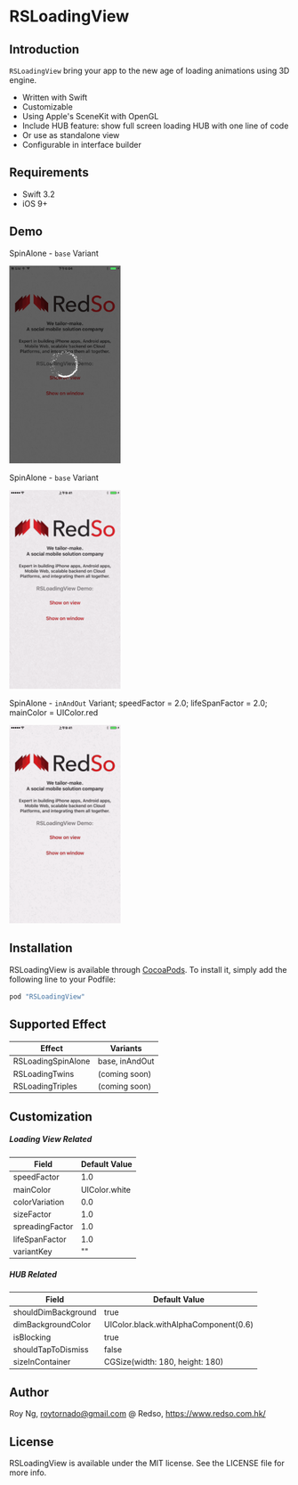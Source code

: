 # RSLoadingView

## Introduction

`RSLoadingView` bring your app to the new age of loading animations using 3D engine.
- Written with Swift
- Customizable
- Using Apple's SceneKit with OpenGL
- Include HUB feature: show full screen loading HUB with one line of code
- Or use as standalone view
- Configurable in interface builder

## Requirements
- Swift 3.2
- iOS 9+

## Demo
SpinAlone - `base` Variant

<img src="./screenshots_normal.png" width="200">

SpinAlone - `base` Variant

<img src="./gif_normal.gif" width="200">

SpinAlone - `inAndOut` Variant; speedFactor = 2.0; lifeSpanFactor = 2.0; mainColor = UIColor.red

<img src="./gif_inout.gif" width="200">

## Installation
RSLoadingView is available through [CocoaPods](http://cocoapods.org). To install
it, simply add the following line to your Podfile:

```ruby
pod "RSLoadingView"
```
## Supported Effect
| Effect | Variants |
| ------ | ------ |
| RSLoadingSpinAlone | base, inAndOut |
| RSLoadingTwins | (coming soon) |
| RSLoadingTriples | (coming soon) |

## Customization
##### Loading View Related
| Field | Default Value |
| ------ | ------ |
| speedFactor | 1.0 |
| mainColor | UIColor.white |
| colorVariation | 0.0 |
| sizeFactor | 1.0 |
| spreadingFactor | 1.0 |
| lifeSpanFactor | 1.0 |
| variantKey | "" |
##### HUB Related
| Field | Default Value |
| ------ | ------ |
| shouldDimBackground | true |
| dimBackgroundColor | UIColor.black.withAlphaComponent(0.6) |
| isBlocking | true |
| shouldTapToDismiss | false |
| sizeInContainer | CGSize(width: 180, height: 180) |

## Author

Roy Ng, roytornado@gmail.com
@ Redso, https://www.redso.com.hk/

## License

RSLoadingView is available under the MIT license. See the LICENSE file for more info.

